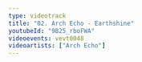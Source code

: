 ```yaml
---
type: videotrack
title: "02. Arch Echo - Earthshine"
youtubeId: "9B25_rboFWA"
videoevents: vevt0048
videoartists: ["Arch Echo"]
---
```

